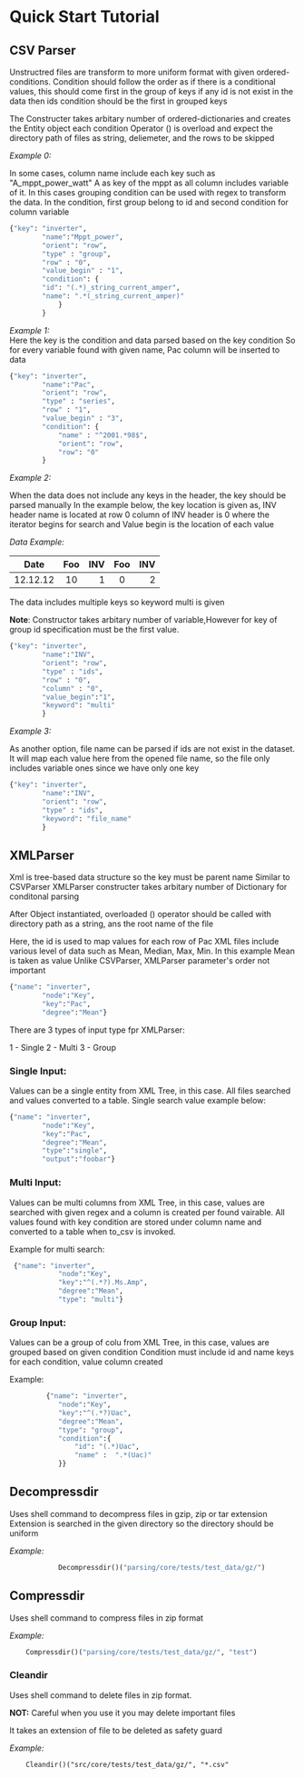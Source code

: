 # Quick Start Tutorial

## CSV Parser

Unstructred files are transform to more uniform format with given ordered-conditions.
Condition should follow the order as if there is a conditional values, this should come first in the group of keys
if any id is not exist in the data then ids condition should be the first in grouped keys

The Constructer takes arbitary number of ordered-dictionaries and creates the Entity object each condition
Operator () is overload and expect the directory path of files as string, deliemeter, and the rows to be skipped

_Example 0:_

In some cases, column name include each key such as "A_mppt_power_watt" A as key of the mppt as all column includes variable of it. In this cases grouping condition can be used with regex to transform the data.
In the condition, first group belong to id and second condition for column variable

```python
{"key": "inverter",
        "name":"Mppt_power",
        "orient": "row",
        "type" : "group",
        "row" : "0",
        "value_begin" : "1",
        "condition": {
        "id": "(.*)_string_current_amper",
        "name": ".*(_string_current_amper)"
            }
        }
```

_Example 1:_  
Here the key is the condition and data parsed based on the key condition
So for every variable found with given name, Pac column will be inserted to data

```python
{"key": "inverter",
        "name":"Pac",
        "orient": "row",
        "type" : "series",
        "row" : "1",
        "value_begin" : "3",
        "condition": {
            "name" : "^2001.*98$",
            "orient": "row",
            "row": "0"
        }
```

_Example 2:_

When the data does not include any keys in the header, the key should be parsed manually
In the example below, the key location is given as, INV header name is located at row 0 column of INV header is 0 where the iterator begins for search and Value begin is the location of each value

_Data Example:_

| Date     | Foo | INV | Foo | INV |
| -------- | :-: | --: | :-: | --: |
| 12.12.12 | 10  |   1 |  0  |   2 |

The data includes multiple keys so keyword multi is given

**Note**: Constructor takes arbitary number of variable,However for key of group id specification must be the first value.

```python
{"key": "inverter",
        "name":"INV",
        "orient": "row",
        "type" : "ids",
        "row" : "0",
        "column" : "0",
        "value_begin":"1",
        "keyword": "multi"
        }
```

_Example 3:_

As another option, file name can be parsed if ids are not exist in the dataset.
It will map each value here from the opened file name,
so the file only includes variable ones since we have only one key

```python
{"key": "inverter",
        "name":"INV",
        "orient": "row",
        "type" : "ids",
        "keyword": "file_name"
        }

```

## XMLParser

Xml is tree-based data structure so the key must be parent name
Similar to CSVParser XMLParser constructer takes arbitary number of Dictionary for conditonal parsing

After Object instantiated, overloaded () operator should be called with directory path as a string,
ans the root name of the file

Here, the id is used to map values for each row of Pac
XML files include various level of data such as Mean, Median, Max, Min. In this example Mean is taken as value
Unlike CSVParser, XMLParser parameter's order not important

```python
{"name": "inverter",
        "node":"Key",
        "key":"Pac",
        "degree":"Mean"}

```

There are 3 types of input type fpr XMLParser:

1 - Single
2 - Multi
3 - Group

### Single Input:

Values can be a single entity from XML Tree, in this case. All files searched and values converted to a table. Single search value example below:

```python
{"name": "inverter",
        "node":"Key",
        "key":"Pac",
        "degree":"Mean",
        "type":"single",
        "output":"foobar"}
```

### Multi Input:

Values can be multi columns from XML Tree, in this case, values are searched with given regex and a column is created per found vairable. All values found with key condition are stored under column name and converted to a table when to_csv is invoked.

Example for multi search:

```python
 {"name": "inverter",
            "node":"Key",
            "key":"^(.*?).Ms.Amp",
            "degree":"Mean",
            "type": "multi"}
```

### Group Input:

Values can be a group of colu from XML Tree, in this case, values are grouped based on given condition
Condition must include id and name keys
for each condition, value column created

Example:
```python
         {"name": "inverter",
            "node":"Key",
            "key":"^(.*?)Uac",
            "degree":"Mean",
            "type": "group",
            "condition":{
                "id": "(.*)Uac",
                "name" :  ".*(Uac)"
            }}
```
## Decompressdir

Uses shell command to decompress files in gzip, zip or tar extension
Extension is searched in the given directory so the directory should be uniform

_Example:_

```python
            Decompressdir()("parsing/core/tests/test_data/gz/")
```

## Compressdir

Uses shell command to compress files in zip format

_Example:_

```python
    Compressdir()("parsing/core/tests/test_data/gz/", "test")
```

### Cleandir

Uses shell command to delete files in zip format.

**NOT:** Careful when you use it you may delete important files

It takes an extension of file to be deleted as safety guard

_Example:_

```
    Cleandir()("src/core/tests/test_data/gz/", "*.csv"
```
